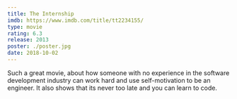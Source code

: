 ```yaml
---
title: The Internship
imdb: https://www.imdb.com/title/tt2234155/
type: movie
rating: 6.3
release: 2013
poster: ./poster.jpg
date: 2018-10-02
---
```

Such a great movie, about how someone with no experience in the software development industry
can work hard and use self-motivation to be an engineer. It also shows that its never too late and you can
learn to code.